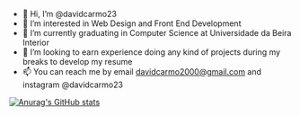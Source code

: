 - 👋 Hi, I’m @davidcarmo23
- 👀 I’m interested in Web Design and Front End Development
- 🌱 I’m currently graduating in Computer Science at Universidade da Beira Interior
- 💞️ I’m looking to earn experience doing any kind of projects during my breaks to develop my resume
- 📫 You can reach me by email davidcarmo2000@gmail.com and instagram @davidcarmo23

[![Anurag's GitHub stats](https://github-readme-stats.vercel.app/api?username=davidcarmo23)](https://github.com/anuraghazra/github-readme-stats)
<!---
davidcarmo23/davidcarmo23 is a ✨ special ✨ repository because its `README.md` (this file) appears on your GitHub profile.
You can click the Preview link to take a look at your changes.
--->
